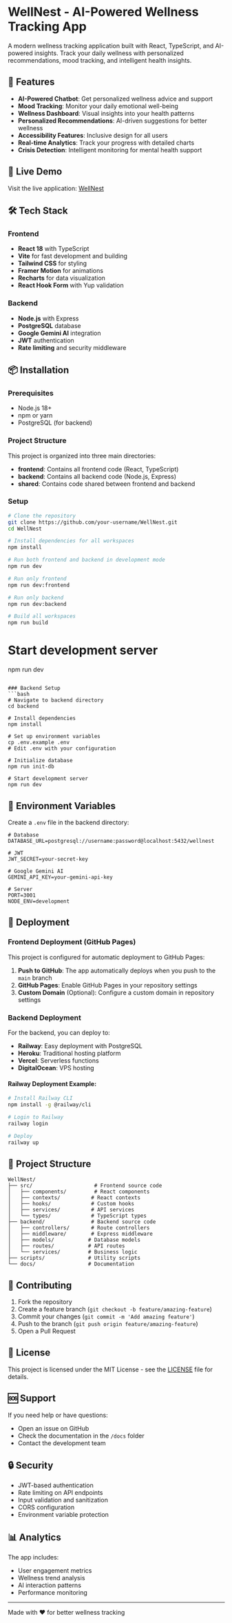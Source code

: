 # WellNest - AI-Powered Wellness Tracking App

A modern wellness tracking application built with React, TypeScript, and AI-powered insights. Track your daily wellness with personalized recommendations, mood tracking, and intelligent health insights.

## 🌟 Features

- **AI-Powered Chatbot**: Get personalized wellness advice and support
- **Mood Tracking**: Monitor your daily emotional well-being
- **Wellness Dashboard**: Visual insights into your health patterns
- **Personalized Recommendations**: AI-driven suggestions for better wellness
- **Accessibility Features**: Inclusive design for all users
- **Real-time Analytics**: Track your progress with detailed charts
- **Crisis Detection**: Intelligent monitoring for mental health support

## 🚀 Live Demo

Visit the live application: [WellNest]([https://your-username.github.io/WellNest/](https://wellnest-ai-frontend.onrender.com/))

## 🛠️ Tech Stack

### Frontend
- **React 18** with TypeScript
- **Vite** for fast development and building
- **Tailwind CSS** for styling
- **Framer Motion** for animations
- **Recharts** for data visualization
- **React Hook Form** with Yup validation

### Backend
- **Node.js** with Express
- **PostgreSQL** database
- **Google Gemini AI** integration
- **JWT** authentication
- **Rate limiting** and security middleware

## 📦 Installation

### Prerequisites
- Node.js 18+ 
- npm or yarn
- PostgreSQL (for backend)

### Project Structure
This project is organized into three main directories:

- **frontend**: Contains all frontend code (React, TypeScript)
- **backend**: Contains all backend code (Node.js, Express)
- **shared**: Contains code shared between frontend and backend

### Setup
```bash
# Clone the repository
git clone https://github.com/your-username/WellNest.git
cd WellNest

# Install dependencies for all workspaces
npm install

# Run both frontend and backend in development mode
npm run dev

# Run only frontend
npm run dev:frontend

# Run only backend
npm run dev:backend

# Build all workspaces
npm run build
```

# Start development server
npm run dev
```

### Backend Setup
```bash
# Navigate to backend directory
cd backend

# Install dependencies
npm install

# Set up environment variables
cp .env.example .env
# Edit .env with your configuration

# Initialize database
npm run init-db

# Start development server
npm run dev
```

## 🔧 Environment Variables

Create a `.env` file in the backend directory:

```env
# Database
DATABASE_URL=postgresql://username:password@localhost:5432/wellnest

# JWT
JWT_SECRET=your-secret-key

# Google Gemini AI
GEMINI_API_KEY=your-gemini-api-key

# Server
PORT=3001
NODE_ENV=development
```

## 🚀 Deployment

### Frontend Deployment (GitHub Pages)

This project is configured for automatic deployment to GitHub Pages:

1. **Push to GitHub**: The app automatically deploys when you push to the `main` branch
2. **GitHub Pages**: Enable GitHub Pages in your repository settings
3. **Custom Domain** (Optional): Configure a custom domain in repository settings

### Backend Deployment

For the backend, you can deploy to:

- **Railway**: Easy deployment with PostgreSQL
- **Heroku**: Traditional hosting platform
- **Vercel**: Serverless functions
- **DigitalOcean**: VPS hosting

#### Railway Deployment Example:
```bash
# Install Railway CLI
npm install -g @railway/cli

# Login to Railway
railway login

# Deploy
railway up
```

## 📁 Project Structure

```
WellNest/
├── src/                    # Frontend source code
│   ├── components/         # React components
│   ├── contexts/          # React contexts
│   ├── hooks/             # Custom hooks
│   ├── services/          # API services
│   └── types/             # TypeScript types
├── backend/               # Backend source code
│   ├── controllers/       # Route controllers
│   ├── middleware/        # Express middleware
│   ├── models/           # Database models
│   ├── routes/           # API routes
│   └── services/         # Business logic
├── scripts/              # Utility scripts
└── docs/                 # Documentation
```

## 🤝 Contributing

1. Fork the repository
2. Create a feature branch (`git checkout -b feature/amazing-feature`)
3. Commit your changes (`git commit -m 'Add amazing feature'`)
4. Push to the branch (`git push origin feature/amazing-feature`)
5. Open a Pull Request

## 📝 License

This project is licensed under the MIT License - see the [LICENSE](LICENSE) file for details.

## 🆘 Support

If you need help or have questions:
- Open an issue on GitHub
- Check the documentation in the `/docs` folder
- Contact the development team

## 🔒 Security

- JWT-based authentication
- Rate limiting on API endpoints
- Input validation and sanitization
- CORS configuration
- Environment variable protection

## 📊 Analytics

The app includes:
- User engagement metrics
- Wellness trend analysis
- AI interaction patterns
- Performance monitoring

---

Made with ❤️ for better wellness tracking
